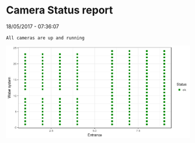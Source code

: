 Camera Status report
================
18/05/2017 - 07:36:07

    All cameras are up and running

![](camreport_files/figure-markdown_github/unnamed-chunk-2-1.png)
